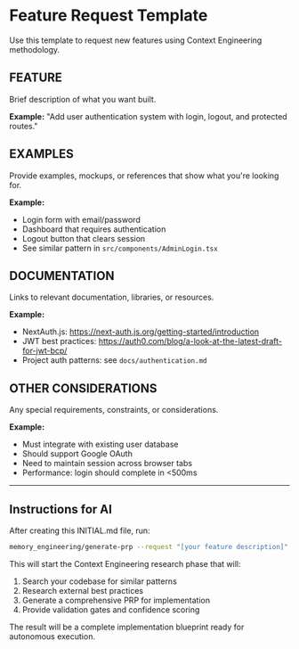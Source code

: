 # Feature Request Template

Use this template to request new features using Context Engineering methodology.

## FEATURE
Brief description of what you want built.

**Example:**
"Add user authentication system with login, logout, and protected routes."

## EXAMPLES
Provide examples, mockups, or references that show what you're looking for.

**Example:**
- Login form with email/password
- Dashboard that requires authentication
- Logout button that clears session
- See similar pattern in `src/components/AdminLogin.tsx`

## DOCUMENTATION
Links to relevant documentation, libraries, or resources.

**Example:**
- NextAuth.js: https://next-auth.js.org/getting-started/introduction
- JWT best practices: https://auth0.com/blog/a-look-at-the-latest-draft-for-jwt-bcp/
- Project auth patterns: see `docs/authentication.md`

## OTHER CONSIDERATIONS
Any special requirements, constraints, or considerations.

**Example:**
- Must integrate with existing user database
- Should support Google OAuth
- Need to maintain session across browser tabs
- Performance: login should complete in <500ms

---

## Instructions for AI

After creating this INITIAL.md file, run:

```bash
memory_engineering/generate-prp --request "[your feature description]"
```

This will start the Context Engineering research phase that will:
1. Search your codebase for similar patterns
2. Research external best practices
3. Generate a comprehensive PRP for implementation
4. Provide validation gates and confidence scoring

The result will be a complete implementation blueprint ready for autonomous execution.